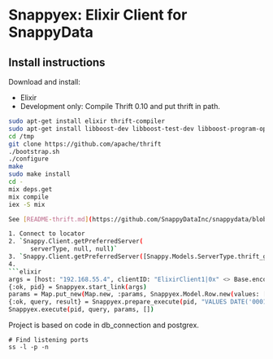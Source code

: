 # Snappyex: Elixir Client for SnappyData

## Install instructions

Download and install:

* Elixir
* Development only: Compile Thrift 0.10 and put thrift in path.
```bash
sudo apt-get install elixir thrift-compiler
sudo apt-get install libboost-dev libboost-test-dev libboost-program-options-dev libevent-dev automake libtool flex bison pkg-config g++ libssl-dev 
cd /tmp 
git clone https://github.com/apache/thrift
./bootstrap.sh
./configure 
make 
sudo make install
cd -
mix deps.get
mix compile 
iex -S mix

See [README-thrift.md](https://github.com/SnappyDataInc/snappydata/blob/master/snappy-tools/README-thrift.md) for SnappyData programming documents.

1. Connect to locator
2. `Snappy.Client.getPreferredServer(
      serverType, null, null)`
3. `Snappy.Client.getPreferredServer([Snappy.Models.ServerType.thrift_gfxd_bp], ["default"], [Snappy.Models.HostAddress.new(hostName: "example.com", port: 1, ipAddress: "127.0.0.1", serverType: Snappy.Models.ServerType.thrift_gfxd_bp)])`
4.
```elixir
args = [host: "192.168.55.4", clientID: "ElixirClient1|0x" <> Base.encode16(inspect self), port: 1531, userName: "APP", password: "APP",  security: Snappyex.Model.SecurityMechanism.plain,  tokenSize: 16, useStringForDecimal: false, properties: :dict.new()]
{:ok, pid} = Snappyex.start_link(args)
params = Map.put_new(Map.new, :params, Snappyex.Model.Row.new(values: []))
{:ok, query, result} = Snappyex.prepare_execute(pid, "VALUES DATE('0001-01-01')", params, [])
Snappyex.execute(pid, query, params, [])
```

Project is based on code in db_connection and postgrex.

```
# Find listening ports
ss -l -p -n
```
